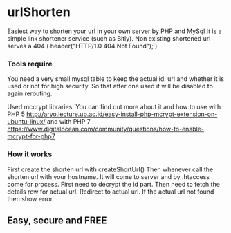 # urlShorten
Easiest way to shorten your url in your own server by PHP and MySql
It is a simple link shortener service (such as Bitly). 
Non existing shortened url serves a 404 ( header("HTTP/1.0 404 Not Found"); )

### Tools require ###
You need a very small mysql table to keep the actual id, url and whether it is used or not for high security. So that after one used it will be disabled to again rerouting.

Used mccrypt libraries. You can find out more about it and how to use with PHP 5 http://aryo.lecture.ub.ac.id/easy-install-php-mcrypt-extension-on-ubuntu-linux/
and with PHP 7 https://www.digitalocean.com/community/questions/how-to-enable-mcrypt-for-php7

### How it works ###
First create the shorten url with createShortUrl() 
Then whenever call the shorten url with your hostname. It will come to server and by .htaccess come for process. 
First need to decrypt the id part. Then need to fetch the details row for actual url.
Redirect to actual url. If the actual url not found then show error.

## Easy, secure and FREE ##



